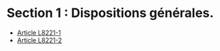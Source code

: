 # Section 1 : Dispositions générales.

* [Article L8221-1](./LEGIARTI000006904815.md)
* [Article L8221-2](./LEGIARTI000006904816.md)
